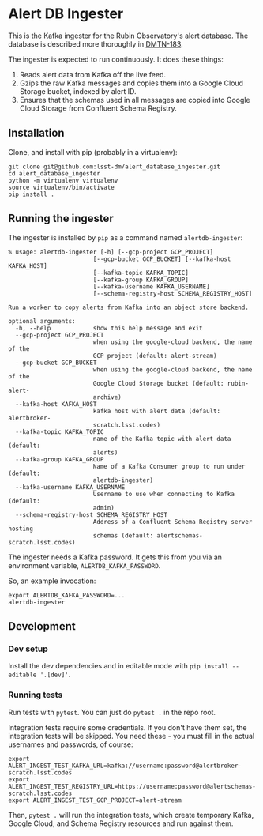 # Alert DB Ingester #

This is the Kafka ingester for the Rubin Observatory's alert database. The
database is described more thoroughly in [DMTN-183](https://dmtn-183.lsst.io/).

The ingester is expected to run continuously. It does these things:

 1. Reads alert data from Kafka off the live feed.
 2. Gzips the raw Kafka messages and copies them into a Google Cloud Storage
    bucket, indexed by alert ID.
 3. Ensures that the schemas used in all messages are copied into Google Cloud
    Storage from Confluent Schema Registry.

## Installation ##

Clone, and install with pip (probably in a virtualenv):
```
git clone git@github.com:lsst-dm/alert_database_ingester.git
cd alert_database_ingester
python -m virtualenv virtualenv
source virtualenv/bin/activate
pip install .
```

## Running the ingester ##

The ingester is installed by `pip` as a command named `alertdb-ingester`:
```
% usage: alertdb-ingester [-h] [--gcp-project GCP_PROJECT]
                        [--gcp-bucket GCP_BUCKET] [--kafka-host KAFKA_HOST]
                        [--kafka-topic KAFKA_TOPIC]
                        [--kafka-group KAFKA_GROUP]
                        [--kafka-username KAFKA_USERNAME]
                        [--schema-registry-host SCHEMA_REGISTRY_HOST]

Run a worker to copy alerts from Kafka into an object store backend.

optional arguments:
  -h, --help            show this help message and exit
  --gcp-project GCP_PROJECT
                        when using the google-cloud backend, the name of the
                        GCP project (default: alert-stream)
  --gcp-bucket GCP_BUCKET
                        when using the google-cloud backend, the name of the
                        Google Cloud Storage bucket (default: rubin-alert-
                        archive)
  --kafka-host KAFKA_HOST
                        kafka host with alert data (default: alertbroker-
                        scratch.lsst.codes)
  --kafka-topic KAFKA_TOPIC
                        name of the Kafka topic with alert data (default:
                        alerts)
  --kafka-group KAFKA_GROUP
                        Name of a Kafka Consumer group to run under (default:
                        alertdb-ingester)
  --kafka-username KAFKA_USERNAME
                        Username to use when connecting to Kafka (default:
                        admin)
  --schema-registry-host SCHEMA_REGISTRY_HOST
                        Address of a Confluent Schema Registry server hosting
                        schemas (default: alertschemas-scratch.lsst.codes)
```

The ingester needs a Kafka password. It gets this from you via an environment variable, `ALERTDB_KAFKA_PASSWORD`.

So, an example invocation:

```
export ALERTDB_KAFKA_PASSWORD=...
alertdb-ingester
```


## Development ##

### Dev setup

Install the dev dependencies and in editable mode with `pip install --editable
'.[dev]'`.

### Running tests

Run tests with `pytest`. You can just do `pytest .` in the repo root.

Integration tests require some credentials. If you don't have them set, the
integration tests will be skipped. You need these - you must fill in the actual
usernames and passwords, of course:

```
export ALERT_INGEST_TEST_KAFKA_URL=kafka://username:password@alertbroker-scratch.lsst.codes
export ALERT_INGEST_TEST_REGISTRY_URL=https://username:password@alertschemas-scratch.lsst.codes
export ALERT_INGEST_TEST_GCP_PROJECT=alert-stream
```

Then, `pytest .` will run the integration tests, which create temporary Kafka,
Google Cloud, and Schema Registry resources and run against them.
